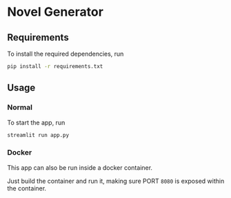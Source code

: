 # Novel Generator

## Requirements
To install the required dependencies, run

```sh
pip install -r requirements.txt
```

## Usage

### Normal
To start the app, run

```sh
streamlit run app.py
```

### Docker
This app can also be run inside a docker container. 

Just build the container and run it, making sure PORT `8080` is exposed within the container.

